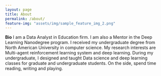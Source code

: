 ```yaml
---
layout: page
title: About
permalink: /about/
feature-img: "assets/img/sample_feature_img_2.png"
---
```



**Bio** I am a Data Analyst in Education firm. I am also a Mentor in the Deep Learning Nanodegree program. I received my undergraduate degree from North American University in computer science. My research interests are Multi-agent reinforcement learning system and deep learning. During my undergraduate, I designed and taught Data science and deep learning classes for graduate and undergraduate students. On the side, spend time reading, writing and playing. 


